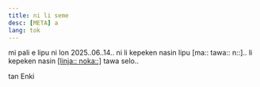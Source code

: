 ```yaml
---
title: ni li seme
desc: [META] a
lang: tok
---
```

mi pali e lipu ni lon 2025..06..14.. ni li kepeken nasin lipu \[ma:: tawa:: n::\].. li kepeken nasin [\[linja:: noka::\]](https://getbootstrap.com/2.3.2/index.html) tawa selo..

tan Enki